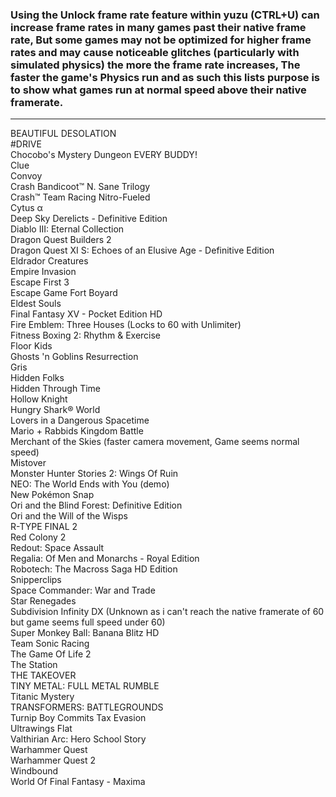 ###  Using the Unlock frame rate feature within yuzu (CTRL+U) can increase frame rates in many games past their native frame rate, But some games may not be optimized for higher frame rates and may cause noticeable glitches (particularly with simulated physics) the more the frame rate increases, The faster the game's Physics run and as such this lists purpose is to show what games run at normal speed above their native framerate.     

      
***
BEAUTIFUL DESOLATION  
#DRIVE  
Chocobo's Mystery Dungeon EVERY BUDDY!  
Clue  
Convoy  
Crash Bandicoot™ N. Sane Trilogy   
Crash™ Team Racing Nitro-Fueled   
Cytus α   
Deep Sky Derelicts - Definitive Edition    
Diablo III: Eternal Collection     
Dragon Quest Builders 2    
Dragon Quest XI S: Echoes of an Elusive Age - Definitive Edition   
Eldrador Creatures     
Empire Invasion    
Escape First 3    
Escape Game Fort Boyard     
Eldest Souls     
Final Fantasy XV - Pocket Edition HD      
Fire Emblem: Three Houses (Locks to 60 with Unlimiter)      
Fitness Boxing 2: Rhythm & Exercise         
Floor Kids      
Ghosts 'n Goblins Resurrection     
Gris    
Hidden Folks    
Hidden Through Time     
Hollow Knight   
Hungry Shark® World  
Lovers in a Dangerous Spacetime   
Mario + Rabbids Kingdom Battle    
Merchant of the Skies (faster camera movement, Game seems normal speed)     
Mistover     
Monster Hunter Stories 2: Wings Of Ruin   
NEO: The World Ends with You (demo)    
New Pokémon Snap    
Ori and the Blind Forest: Definitive Edition    
Ori and the Will of the Wisps    
R-TYPE FINAL 2    
Red Colony 2    
Redout: Space Assault   
Regalia: Of Men and Monarchs - Royal Edition    
Robotech: The Macross Saga HD Edition    
Snipperclips    
Space Commander: War and Trade     
Star Renegades    
Subdivision Infinity DX  (Unknown as i can't reach the native framerate of 60 but game seems full speed under 60)    
Super Monkey Ball: Banana Blitz HD    
Team Sonic Racing    
The Game Of Life 2    
The Station    
THE TAKEOVER    
TINY METAL: FULL METAL RUMBLE    
Titanic Mystery   
TRANSFORMERS: BATTLEGROUNDS    
Turnip Boy Commits Tax Evasion    
Ultrawings Flat    
Valthirian Arc: Hero School Story    
Warhammer Quest   
Warhammer Quest 2    
Windbound    
World Of Final Fantasy - Maxima   




